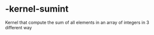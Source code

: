 # -kernel-sumint
Kernel that compute the sum of all elements in an array of integers in 3 different way
